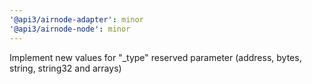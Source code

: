 ```yaml
---
'@api3/airnode-adapter': minor
'@api3/airnode-node': minor
---
```


Implement new values for "\_type" reserved parameter (address, bytes, string, string32 and arrays)
